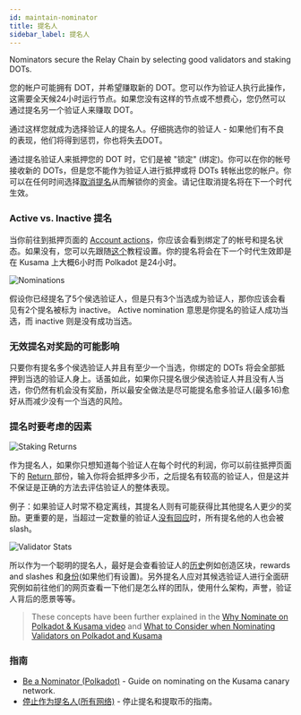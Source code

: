```yaml
---
id: maintain-nominator
title: 提名人
sidebar_label: 提名人
---
```


Nominators secure the Relay Chain by selecting good validators and staking DOTs.

您的帐户可能拥有 DOT，并希望赚取新的 DOT。您可以作为验证人执行此操作，这需要全天候24小时运行节点。如果您没有这样的节点或不想费心，您仍然可以通过提名另一个验证人来赚取 DOT。

通过这样您就成为选择验证人的提名人。仔细挑选你的验证人 - 如果他们有不良的表现，他们将得到惩罚，你也将失去DOT。

通过提名验证人来抵押您的 DOT 时，它们是被 "锁定" (绑定)。你可以在你的帐号接收新的 DOTs，但是您不能作为验证人进行抵押或将 DOTs 转帐出您的帐户。你可以在任何时间选择[取消提名](maintain-guides-how-to-unbond)从而解锁你的资金。请记住取消提名将在下一个时代生效。

### Active vs. Inactive 提名

当你前往到抵押页面的 [Account actions](https://polkadot.js.org/apps/#/staking/actions)，你应该会看到绑定了的帐号和提名状态。如果没有，您可以先跟随[这个](maintain-guides-how-to-nominate-kusama)教程设置。你的提名将会在下一个时代生效即是在 Kusama 上大概6小时而 Polkadot 是24小时。

![Nominations](/img/staking/polkadotjs-staking-account-actions.jpg)

假设你已经提名了5个侯选验证人，但是只有3个当选成为验证人，那你应该会看见有2个提名被标为 inactive。 Active nomination 意思是你提名的验证人成功当选，而 inactive 则是没有成功当选。

### 无效提名对奖励的可能影响

只要你有提名多个侯选验证人并且有至少一个当选，你绑定的 DOTs 将会全部抵押到当选的验证人身上。话虽如此，如果你只提名很少侯选验证人并且没有人当选，你仍然有机会没有奖励，所以最安全做法是尽可能提名愈多验证人(最多16)愈好从而减少没有一个当选的风险。

### 提名时要考虑的因素

![Staking Returns](/img/staking/polkadotjs-staking-returns.jpg)

作为提名人，如果你只想知道每个验证人在每个时代的利润，你可以前往抵押页面下的 [ Return ](https://polkadot.js.org/apps/#/staking/returns)部份，输入你将会抵押多少币，之后提名有较高的验证人，但是这并不保证是正确的方法去评估验证人的整体表现。

例子：如果验证人时常不稳定离线，其提名人则有可能获得比其他提名人更少的奖励。更重要的是，当超过一定数量的验证人[没有回应](learn-staking#unresponsiveness)时，所有提名他的人也会被 slash。

![Validator Stats](/img/staking/polkadotjs-staking-validator-stats.jpg)

所以作为一个聪明的提名人，最好是会查看验证人的[历史](https://polkadot.js.org/apps/#/staking/query/CmD9vaMYoiKe7HiFnfkftwvhKbxN9bhyjcDrfFRGbifJEG8)例如创造区块，rewards and slashes 和[身份](learn-identity)(如果他们有设置)。另外提名人应对其候选验证人进行全面研究例如前往他们的网页查看一下他们是怎么样的团队，使用什么架构，声誉，验证人背后的愿景等等。

> These concepts have been further explained in the [Why Nominate on Polkadot & Kusama video](https://www.youtube.com/watch?v=weG_uzdSs1E&list=PLOyWqupZ-WGuAuS00rK-pebTMAOxW41W8&index=4) and [What to Consider when Nominating Validators on Polkadot and Kusama](https://www.youtube.com/watch?v=K-a4CgVchvU&list=PLOyWqupZ-WGuAuS00rK-pebTMAOxW41W8&index=9)

### 指南

- [Be a Nominator (Polkadot)](maintain-guides-how-to-nominate-polkadot) - Guide on nominating on the Kusama canary network.
- [停止作为提名人(所有网络)](maintain-guides-how-to-unbond) - 停止提名和提取币的指南。

